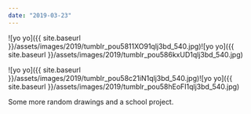 ```yaml
---
date: "2019-03-23"
---
```


![yo yo]({{ site.baseurl }}/assets/images/2019/tumblr_pou5811XO91qlj3bd_540.jpg)![yo yo]({{ site.baseurl }}/assets/images/2019/tumblr_pou586kxUD1qlj3bd_540.jpg)

![yo yo]({{ site.baseurl }}/assets/images/2019/tumblr_pou58c21iN1qlj3bd_540.jpg)![yo yo]({{ site.baseurl }}/assets/images/2019/tumblr_pou58hEoFI1qlj3bd_540.jpg)

Some more random drawings and a school project.
